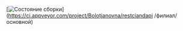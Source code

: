 [![Состояние сборки](https://ci.appveyor.com/api/projects/status/h3740hl41kdq96o6/branch/main?svg=true)](https://ci.appveyor.com/project/Bolotjanovna/restciandapi /филиал/основной)
